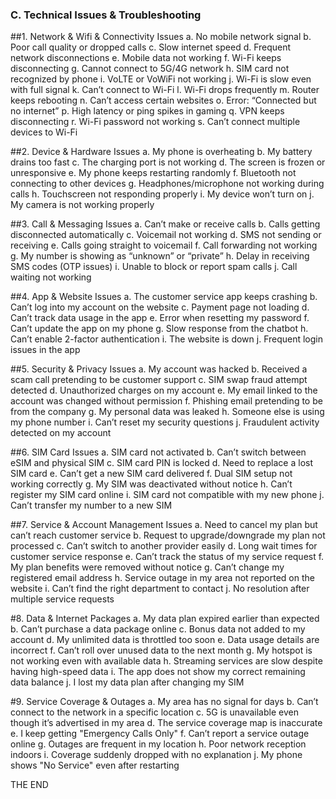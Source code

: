 ### C. Technical Issues & Troubleshooting

##1. Network & Wifi & Connectivity Issues
a. No mobile network signal
b. Poor call quality or dropped calls
c. Slow internet speed
d. Frequent network disconnections
e. Mobile data not working
f. Wi-Fi keeps disconnecting
g. Cannot connect to 5G/4G network
h. SIM card not recognized by phone
i. VoLTE or VoWiFi not working
j. Wi-Fi is slow even with full signal
k. Can’t connect to Wi-Fi
l. Wi-Fi drops frequently
m. Router keeps rebooting
n. Can’t access certain websites
o. Error: “Connected but no internet”
p. High latency or ping spikes in gaming
q. VPN keeps disconnecting
r. Wi-Fi password not working
s. Can’t connect multiple devices to Wi-Fi

##2. Device & Hardware Issues
a. My phone is overheating
b. My battery drains too fast
c. The charging port is not working
d. The screen is frozen or unresponsive
e. My phone keeps restarting randomly
f. Bluetooth not connecting to other devices
g. Headphones/microphone not working during calls
h. Touchscreen not responding properly
i. My device won’t turn on
j. My camera is not working properly


##3. Call & Messaging Issues
a. Can’t make or receive calls
b. Calls getting disconnected automatically
c. Voicemail not working
d. SMS not sending or receiving
e. Calls going straight to voicemail
f. Call forwarding not working
g. My number is showing as “unknown” or “private”
h. Delay in receiving SMS codes (OTP issues)
i. Unable to block or report spam calls
j. Call waiting not working

##4. App & Website Issues
a. The customer service app keeps crashing
b. Can’t log into my account on the website
c. Payment page not loading
d. Can’t track data usage in the app
e. Error when resetting my password
f. Can’t update the app on my phone
g. Slow response from the chatbot
h. Can’t enable 2-factor authentication
i. The website is down
j. Frequent login issues in the app

##5. Security & Privacy Issues
a. My account was hacked
b. Received a scam call pretending to be customer support
c. SIM swap fraud attempt detected
d. Unauthorized charges on my account
e. My email linked to the account was changed without permission
f. Phishing email pretending to be from the company
g. My personal data was leaked
h. Someone else is using my phone number
i. Can’t reset my security questions
j. Fraudulent activity detected on my account

##6. SIM Card Issues
a. SIM card not activated
b. Can’t switch between eSIM and physical SIM
c. SIM card PIN is locked
d. Need to replace a lost SIM card
e. Can’t get a new SIM card delivered
f. Dual SIM setup not working correctly
g. My SIM was deactivated without notice
h. Can’t register my SIM card online
i. SIM card not compatible with my new phone
j. Can’t transfer my number to a new SIM

##7. Service & Account Management Issues
a. Need to cancel my plan but can’t reach customer service
b. Request to upgrade/downgrade my plan not processed
c. Can’t switch to another provider easily
d. Long wait times for customer service response
e. Can’t track the status of my service request
f. My plan benefits were removed without notice
g. Can’t change my registered email address
h. Service outage in my area not reported on the website
i. Can’t find the right department to contact
j. No resolution after multiple service requests

#8. Data & Internet Packages
a. My data plan expired earlier than expected
b. Can’t purchase a data package online
c. Bonus data not added to my account
d. My unlimited data is throttled too soon
e. Data usage details are incorrect
f. Can’t roll over unused data to the next month
g. My hotspot is not working even with available data
h. Streaming services are slow despite having high-speed data
i. The app does not show my correct remaining data balance
j. I lost my data plan after changing my SIM

#9. Service Coverage & Outages
a. My area has no signal for days
b. Can’t connect to the network in a specific location
c. 5G is unavailable even though it’s advertised in my area
d. The service coverage map is inaccurate
e. I keep getting "Emergency Calls Only"
f. Can’t report a service outage online
g. Outages are frequent in my location
h. Poor network reception indoors
i. Coverage suddenly dropped with no explanation
j. My phone shows "No Service" even after restarting

THE END
